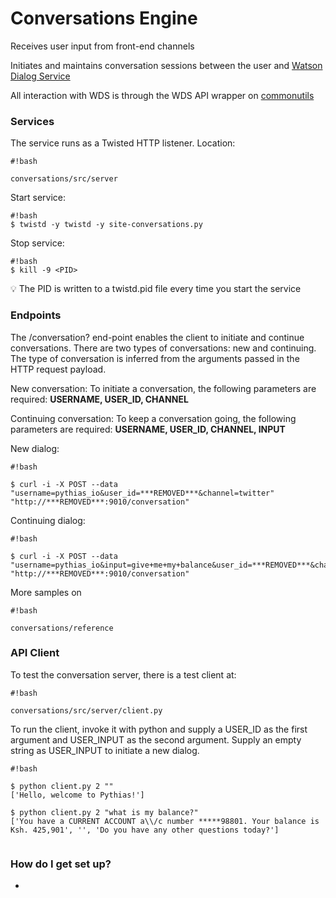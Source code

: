 # Conversations Engine #

Receives user input from front-end channels

Initiates and maintains conversation sessions between the user and [Watson Dialog Service](https://www.ibm.com/smarterplanet/us/en/ibmwatson/developercloud/doc/dialog/)

All interaction with WDS is through the WDS API wrapper on [commonutils](https://bitbucket.org/pythias_io/commonutils/overview)


### Services ###

The service runs as a Twisted HTTP listener. Location: 
```
#!bash

conversations/src/server
```

Start service:
```
#!bash
$ twistd -y twistd -y site-conversations.py
```

Stop service:
```
#!bash
$ kill -9 <PID>
```

:bulb: The PID is written to a twistd.pid file every time you start the service

### Endpoints ###

The /conversation? end-point enables the client to initiate and continue conversations.
There are two types of conversations: new and continuing. The type of conversation is inferred from the arguments passed in the HTTP request payload.

New conversation:  To initiate a conversation, the following parameters are required: **USERNAME, USER_ID, CHANNEL**

Continuing conversation:  To keep a conversation going, the following parameters are required:  **USERNAME, USER_ID, CHANNEL, INPUT**

New dialog:

```
#!bash

$ curl -i -X POST --data "username=pythias_io&user_id=***REMOVED***&channel=twitter" "http://***REMOVED***:9010/conversation"
```


Continuing dialog:

```
#!bash

$ curl -i -X POST --data "username=pythias_io&input=give+me+my+balance&user_id=***REMOVED***&channel=twitter" "http://***REMOVED***:9010/conversation"
```

More samples on
```
#!bash

conversations/reference
```



### API Client ###

To test the conversation server, there is a test client at: 
```
#!bash

conversations/src/server/client.py
```

To run the client, invoke it with python and supply a USER_ID as the first argument and USER_INPUT as the second argument. Supply an empty string as USER_INPUT to initiate a new dialog.


```
#!bash

$ python client.py 2 ""
['Hello, welcome to Pythias!']

$ python client.py 2 "what is my balance?"
['You have a CURRENT ACCOUNT a\\/c number *****98801. Your balance is Ksh. 425,901', '', 'Do you have any other questions today?']


```



### How do I get set up? ###

*